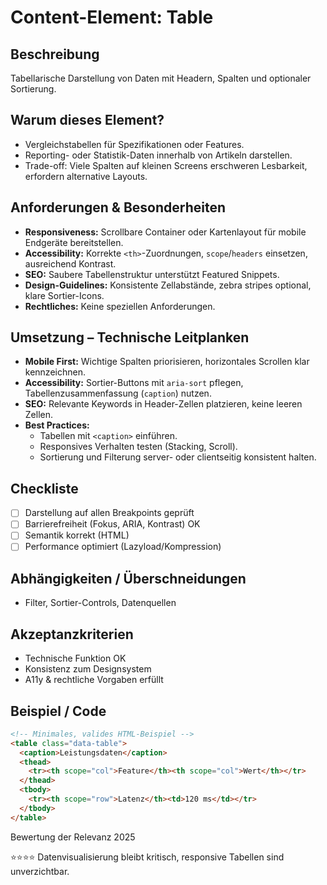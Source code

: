 # Content-Element: Table

## Beschreibung
Tabellarische Darstellung von Daten mit Headern, Spalten und optionaler Sortierung.

## Warum dieses Element?
- Vergleichstabellen für Spezifikationen oder Features.
- Reporting- oder Statistik-Daten innerhalb von Artikeln darstellen.
- Trade-off: Viele Spalten auf kleinen Screens erschweren Lesbarkeit, erfordern alternative Layouts.

## Anforderungen & Besonderheiten
- **Responsiveness:** Scrollbare Container oder Kartenlayout für mobile Endgeräte bereitstellen.
- **Accessibility:** Korrekte `<th>`-Zuordnungen, `scope`/`headers` einsetzen, ausreichend Kontrast.
- **SEO:** Saubere Tabellenstruktur unterstützt Featured Snippets.
- **Design-Guidelines:** Konsistente Zellabstände, zebra stripes optional, klare Sortier-Icons.
- **Rechtliches:** Keine speziellen Anforderungen.

## Umsetzung – Technische Leitplanken
- **Mobile First:** Wichtige Spalten priorisieren, horizontales Scrollen klar kennzeichnen.
- **Accessibility:** Sortier-Buttons mit `aria-sort` pflegen, Tabellenzusammenfassung (`caption`) nutzen.
- **SEO:** Relevante Keywords in Header-Zellen platzieren, keine leeren Zellen.
- **Best Practices:**
  - Tabellen mit `<caption>` einführen.
  - Responsives Verhalten testen (Stacking, Scroll).
  - Sortierung und Filterung server- oder clientseitig konsistent halten.

## Checkliste
- [ ] Darstellung auf allen Breakpoints geprüft
- [ ] Barrierefreiheit (Fokus, ARIA, Kontrast) OK
- [ ] Semantik korrekt (HTML)
- [ ] Performance optimiert (Lazyload/Kompression)

## Abhängigkeiten / Überschneidungen
- Filter, Sortier-Controls, Datenquellen

## Akzeptanzkriterien
- Technische Funktion OK
- Konsistenz zum Designsystem
- A11y & rechtliche Vorgaben erfüllt

## Beispiel / Code
```html
<!-- Minimales, valides HTML-Beispiel -->
<table class="data-table">
  <caption>Leistungsdaten</caption>
  <thead>
    <tr><th scope="col">Feature</th><th scope="col">Wert</th></tr>
  </thead>
  <tbody>
    <tr><th scope="row">Latenz</th><td>120 ms</td></tr>
  </tbody>
</table>
```

Bewertung der Relevanz 2025

⭐⭐⭐⭐ Datenvisualisierung bleibt kritisch, responsive Tabellen sind unverzichtbar.
